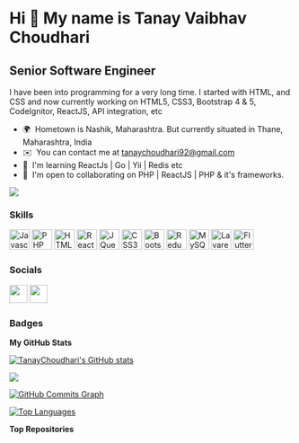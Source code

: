 Hi 👋 My name is Tanay Vaibhav Choudhari
========================================

Senior Software Engineer
------------------------

I have been into programming for a very long time. I started with HTML, and CSS and now currently working on HTML5, CSS3, Bootstrap 4 & 5, CodeIgnitor, ReactJS, API integration, etc

*   🌍  Hometown is Nashik, Maharashtra. But currently situated in Thane, Maharashtra, India
*   ✉️  You can contact me at [tanaychoudhari92@gmail.com](mailto:tanaychoudhari92@gmail.com)
*   🧠  I'm learning ReactJs | Go | Yii | Redis etc
*   🤝  I'm open to collaborating on PHP | ReactJS | PHP & it's frameworks.

<a href="https://www.github.com/TanayChoudhari" target="_blank" rel="noreferrer"><img src="https://img.shields.io/github/followers/TanayChoudhari?logo=github&style=for-the-badge&color=84cc16&labelColor=1c1917" /></a>

### Skills
<p align="left">
		<a href="https://developer.mozilla.org/en-US/docs/Web/JavaScript" target="_blank" rel="noreferrer"><img src="https://raw.githubusercontent.com/danielcranney/readme-generator/main/public/icons/skills/javascript-colored.svg" width="36" height="36" alt="Javascript" /></a>
        <a href="https://www.php.net/" target="_blank" rel="noreferrer"><img src="https://raw.githubusercontent.com/danielcranney/readme-generator/main/public/icons/skills/php-colored.svg" width="36" height="36" alt="PHP" /></a>
        <a href="https://developer.mozilla.org/en-US/docs/Glossary/HTML5" target="_blank" rel="noreferrer"><img src="https://raw.githubusercontent.com/danielcranney/readme-generator/main/public/icons/skills/html5-colored.svg" width="36" height="36" alt="HTML5" /></a>
        <a href="https://reactjs.org/" target="_blank" rel="noreferrer"><img src="https://raw.githubusercontent.com/danielcranney/readme-generator/main/public/icons/skills/react-colored.svg" width="36" height="36" alt="React" /></a>
        <a href="https://jquery.com/" target="_blank" rel="noreferrer"><img src="https://raw.githubusercontent.com/danielcranney/readme-generator/main/public/icons/skills/jquery-colored.svg" width="36" height="36" alt="JQuery" /></a>
        <a href="https://www.w3.org/TR/CSS/#css" target="_blank" rel="noreferrer"><img src="https://raw.githubusercontent.com/danielcranney/readme-generator/main/public/icons/skills/css3-colored.svg" width="36" height="36" alt="CSS3" /></a>
        <a href="https://getbootstrap.com/" target="_blank" rel="noreferrer"><img src="https://raw.githubusercontent.com/danielcranney/readme-generator/main/public/icons/skills/bootstrap-colored.svg" width="36" height="36" alt="Bootstrap" /></a>
        <a href="https://redux.js.org/" target="_blank" rel="noreferrer"><img src="https://raw.githubusercontent.com/danielcranney/readme-generator/main/public/icons/skills/redux-colored.svg" width="36" height="36" alt="Redux" /></a>
        <a href="https://www.mysql.com/" target="_blank" rel="noreferrer"><img src="https://raw.githubusercontent.com/danielcranney/readme-generator/main/public/icons/skills/mysql-colored.svg" width="36" height="36" alt="MySQL" /></a>
        <a href="https://laravel.com/" target="_blank" rel="noreferrer"><img src="https://raw.githubusercontent.com/danielcranney/readme-generator/main/public/icons/skills/laravel-colored.svg" width="36" height="36" alt="Lavarel" /></a>
         <a href="https://flutter.dev/" target="_blank" rel="noreferrer"><img src="https://raw.githubusercontent.com/danielcranney/readme-generator/main/public/icons/skills/flutter-colored.svg" width="36" height="36" alt="Flutter" /></a>
</p>
                    
### Socials
<p align="left">
   		<a href="https://www.github.com/TanayChoudhari" target="_blank" rel="noreferrer"><img src="https://raw.githubusercontent.com/danielcranney/readme-generator/main/public/icons/socials/github.svg" width="32" height="32" /></a>                   
        <a href="https://www.linkedin.com/in/tanay-choudhari-281a931aa" target="_blank" rel="noreferrer"><img src="https://raw.githubusercontent.com/danielcranney/readme-generator/main/public/icons/socials/linkedin.svg" width="32" height="32" /></a>
</p>
	
### Badges

<b>My GitHub Stats</b>

<a href="http://www.github.com/TanayChoudhari"><img src="https://github-readme-stats.vercel.app/api?username=TanayChoudhari&show_icons=true&hide=&count_private=true&title_color=ef4444&text_color=ffffff&icon_color=84cc16&bg_color=1c1917&hide_border=true&show_icons=true" alt="TanayChoudhari's GitHub stats" /></a>

<a href="http://www.github.com/TanayChoudhari"><img src="https://github-readme-streak-stats.herokuapp.com/?user=TanayChoudhari&stroke=ffffff&background=1c1917&ring=ef4444&fire=ef4444&currStreakNum=ffffff&currStreakLabel=ef4444&sideNums=ffffff&sideLabels=ffffff&dates=ffffff&hide_border=true" /></a>

<a href="http://www.github.com/TanayChoudhari"><img src="https://activity-graph.herokuapp.com/graph?username=TanayChoudhari&bg_color=1c1917&color=ffffff&line=84cc16&point=ffffff&area_color=1c1917&area=true&hide_border=true&custom_title=GitHub%20Commits%20Graph" alt="GitHub Commits Graph" /></a>

<a href="https://github.com/TanayChoudhari" align="left"><img src="https://github-readme-stats.vercel.app/api/top-langs/?username=TanayChoudhari&langs_count=10&title_color=ef4444&text_color=ffffff&icon_color=84cc16&bg_color=1c1917&hide_border=true&locale=en&custom_title=Top%20%Languages" alt="Top Languages" /></a>
		
<b>Top Repositories</b>

<div width="100%" align="center"></div><br /><br /><br /><br /><br /><br /><br />
